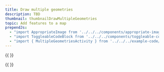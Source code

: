 ```yaml
---
title: Draw multiple geometries
description: TBD
thumbnail: thumbnailDrawMultipleGeometries
topic: Add features to a map
prependJs:
  - "import AppropriateImage from '../../../components/appropriate-image'"
  - "import ToggleableCodeBlock from '../../../components/toggleable-code-block'"
  - "import { MultipleGeometriesActivity } from '../../../example-code/MultipleGeometriesActivity.js'"
---
```


{{
  <AppropriateImage imageId="exampleDrawMultipleGeometries" />
}}

<!-- Any notes about this example would go here.  -->

{{
  <ToggleableCodeBlock 
    codeSnippet={MultipleGeometriesActivity}
  />
}}
